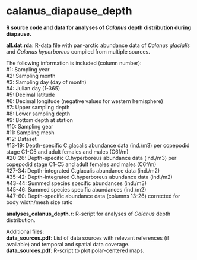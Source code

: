 #  calanus_diapause_depth 

<b>R source code and data for analyses of <i>Calanus</i> depth distribution during diapause.</b>

<b>all.dat.rda</b>: R-data file with pan-arctic abundance data of <i>Calanus glacialis</i> and <i>Calanus hyperboreus</i> compiled from multiple sources.<br>

The following information is included (column number):<br>
#1: Sampling year<br>
#2: Sampling month<br>
#3: Sampling day (day of month)<br>
#4: Julian day (1-365)<br>
#5: Decimal latitude<br>
#6: Decimal longitude (negative values for western hemisphere)<br>
#7: Upper sampling depth<br>
#8: Lower sampling depth<br>
#9: Bottom depth at station<br>
#10: Sampling gear<br>
#11: Sampling mesh<br>
#12: Dataset<br>
#13-19: Depth-specific C.glacalis abundance data (ind./m3) per copepodid stage C1-C5 and adult females and males (C6f/m)<br>
#20-26: Depth-specific C.hyperboreus abundance data (ind./m3) per copepodid stage C1-C5 and adult females and males (C6f/m)<br>
#27-34: Depth-integrated C.glacalis abundance data (ind./m2)<br>
#35-42: Depth-integrated C.hyperboreus abundance data (ind./m2)<br>
#43-44: Summed species specific abundances (ind./m3)<br>
#45-46: Summed species specific abundances (ind./m2)<br>
#47-60: Depth-specific abundance data (columns 13-26) corrected for body width/mesh size ratio<br>


<b>analyses_calanus_depth.r</b>: R-script for analyses of <i>Calanus</i> depth distribution.

Additional files:<br>
<b>data_sources.pdf</b>: List of data sources with relevant references (if available) and temporal and spatial data coverage.<br>
<b>data_sources.pdf</b>: R-script to plot polar-centered maps.
